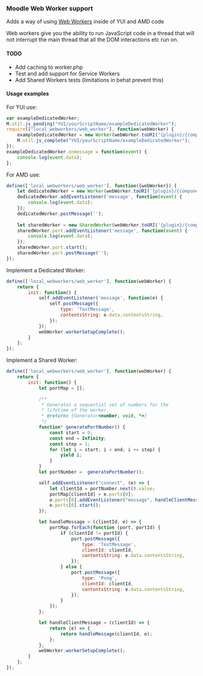 ### Moodle Web Worker support
Adds a way of using [Web Workers][1] inside of YUI and AMD code

Web workers give you the ability to run JavaScript code in a thread
that will not interrupt the main thread that all the DOM interactions
etc run on.

#### TODO
* Add caching to worker.php
* Test and add support for Service Workers
* Add Shared Workers tests (limitations in behat prevent this)

#### Usage examples

For YUI use:
```JavaScript
var exampleDedicatedWorker;
M.util.js_pending("YUI/yourScriptName/exampleDedicatedWorker");
require(["local_webworkers/web_worker"], function(webWorker) {
    exampleDedicatedWorker = new Worker(webWorker.toURI("{plugin}/{component}"));
    M.util.js_complete("YUI/yourScriptName/exampleDedicatedWorker");
});
exampleDedicatedWorker.onmessage = function(event) {
    console.log(event.data);
};
```

For AMD use:
```JavaScript
define(['local_webworkers/web_worker'], function({webWorker}) {
    let dedicatedWorker = new Worker(webWorker.toURI('{plugin}/{component}'));
    dedicatedWorker.addEventListener('message', function(event) {
        console.log(event.data);
    });
    dedicatedWorker.postMessage('');
    
    let sharedWorker = new SharedWorker(webWorker.toURI('{plugin}/{component}'));
    sharedWorker.port.addEventListener('message', function(event) {
        console.log(event.data);
    });
    sharedWorker.port.start();
    sharedWorker.port.postMessage('');
});
```

Implement a Dedicated Worker:
```JavaScript
define(['local_webworkers/web_worker'], function(webWorker) {
    return {
        init: function() {
            self.addEventListener('message', function(e) {
                self.postMessage({
                    type: 'TextMessage',
                    contentsString: e.data.contentsString,
                });
            });
            webWorker.workerSetupComplete();
        }
    };
});
```

Implement a Shared Worker:
```JavaScript
define(['local_webworkers/web_worker'], function(webWorker) {
    return {
        init: function() {
            let portMap = [];

            /**
             * Generates a sequential set of numbers for the
             * lifetime of the worker.
             * @returns {Generator<number, void, *>}
             */
            function* generatePortNumber() {
                const start = 0;
                const end = Infinity;
                const step = 1;
                for (let i = start; i < end; i += step) {
                    yield i;
                }
            }
            let portNumber =  generatePortNumber();

            self.addEventListener("connect", (e) => {
                let clientId = portNumber.next().value;
                portMap[clientId] = e.ports[0];
                e.ports[0].addEventListener("message", handleClientMessage(clientId));
                e.ports[0].start();
            });

            let handleMessage = (clientId, e) => {
                portMap.forEach(function (port, portId) {
                    if (clientId != portId) {
                        port.postMessage({
                            type: 'TextMessage',
                            clientId: clientId,
                            contentsString: e.data.contentsString,
                        });
                    } else {
                        port.postMessage({
                            type: 'Pong',
                            clientId: clientId,
                            contentsString: e.data.contentsString,
                        });
                    }
                });
            };

            let handleClientMessage = (clientId) => {
                return (e) => {
                    return handleMessage(clientId, e);
                };
            };
            webWorker.workerSetupComplete();
        }
    };
});
```

[1]: https://developer.mozilla.org/en-US/docs/Web/API/Web_Workers_API/Using_web_workers